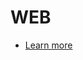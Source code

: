# WEB

<ul class="actions">
					<li><a href="generic.html" class="button">Learn more</a></li>
				</ul>
